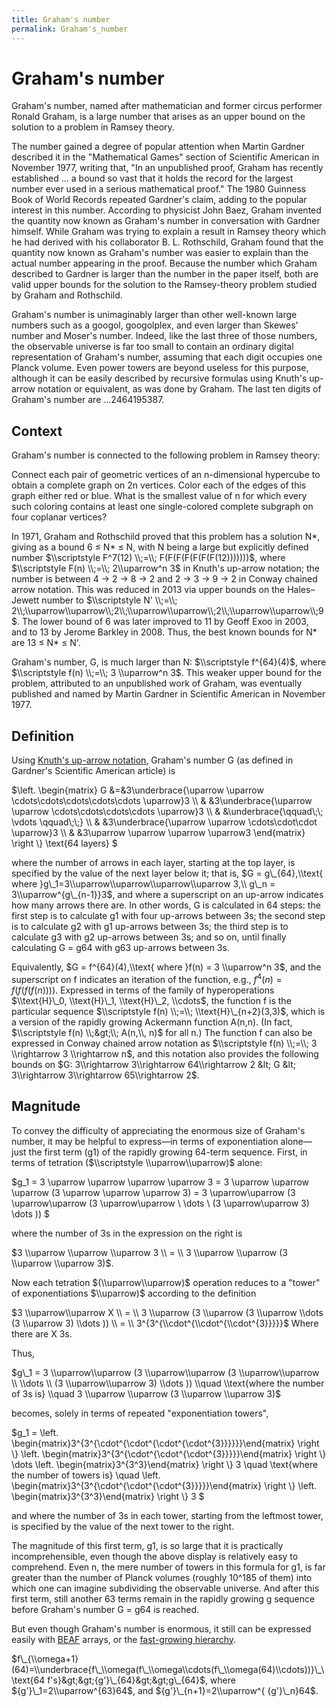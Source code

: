 ```yaml
---
title: Graham's number
permalink: Graham's_number
---
```

# Graham's number











Graham's number, named after mathematician and former circus performer
Ronald Graham, is a large number that arises as an upper bound on the
solution to a problem in Ramsey theory.

The number gained a degree of popular attention when Martin Gardner
described it in the "Mathematical Games" section of Scientific American
in November 1977, writing that, "In an unpublished proof, Graham has
recently established ... a bound so vast that it holds the record for
the largest number ever used in a serious mathematical proof." The 1980
Guinness Book of World Records repeated Gardner's claim, adding to the
popular interest in this number. According to physicist John Baez,
Graham invented the quantity now known as Graham's number in
conversation with Gardner himself. While Graham was trying to explain a
result in Ramsey theory which he had derived with his collaborator B. L.
Rothschild, Graham found that the quantity now known as Graham's number
was easier to explain than the actual number appearing in the proof.
Because the number which Graham described to Gardner is larger than the
number in the paper itself, both are valid upper bounds for the solution
to the Ramsey-theory problem studied by Graham and Rothschild.

Graham's number is unimaginably larger than other well-known large
numbers such as a googol, googolplex, and even larger than Skewes'
number and Moser's number. Indeed, like the last three of those numbers,
the observable universe is far too small to contain an ordinary digital
representation of Graham's number, assuming that each digit occupies one
Planck volume. Even power towers are beyond useless for this purpose,
although it can be easily described by recursive formulas using Knuth's
up-arrow notation or equivalent, as was done by Graham. The last ten
digits of Graham's number are ...2464195387.

## Context

Graham's number is connected to the following problem in Ramsey theory:

Connect each pair of geometric vertices of an n-dimensional hypercube to
obtain a complete graph on 2n vertices. Color each of the edges of this
graph either red or blue. What is the smallest value of n for which
every such coloring contains at least one single-colored complete
subgraph on four coplanar vertices?

In 1971, Graham and Rothschild proved that this problem has a solution
N\*, giving as a bound 6 ≤ N\* ≤ N, with N being a large but explicitly
defined number $\\scriptstyle F^7(12) \\;=\\; F(F(F(F(F(F(F(12)))))))$,
where $\\scriptstyle F(n) \\;=\\; 2\\uparrow^n 3$ in Knuth's up-arrow
notation; the number is between 4 → 2 → 8 → 2 and 2 → 3 → 9 → 2 in
Conway chained arrow notation. This was reduced in 2013 via upper bounds
on the Hales–Jewett number to $\\scriptstyle N' \\;=\\;
2\\;\\uparrow\\uparrow\\;2\\;\\uparrow\\uparrow\\;2\\;\\uparrow\\uparrow\\;9$.
The lower bound of 6 was later improved to 11 by Geoff Exoo in 2003, and
to 13 by Jerome Barkley in 2008. Thus, the best known bounds for N\* are
13 ≤ N\* ≤ N'.

Graham's number, G, is much larger than N: $\\scriptstyle f^{64}(4)$,
where $\\scriptstyle f(n) \\;=\\; 3 \\uparrow^n 3$. This weaker upper
bound for the problem, attributed to an unpublished work of Graham, was
eventually published and named by Martin Gardner in Scientific American
in November 1977.

## Definition

Using [Knuth's up-arrow
notation](/Knuth%27s_up-arrow_notation "Knuth's up-arrow notation"),
Graham's number G (as defined in Gardner's Scientific American article)
is

$\\left. \\begin{matrix} G &=&3\\underbrace{\\uparrow \\uparrow
\\cdots\\cdots\\cdots\\cdots\\cdots \\uparrow}3 \\\\ &
&3\\underbrace{\\uparrow \\uparrow \\cdots\\cdots\\cdots\\cdots
\\uparrow}3 \\\\ & &\\underbrace{\\qquad\\;\\; \\vdots \\qquad\\;\\;}
\\\\ & &3\\underbrace{\\uparrow \\uparrow \\cdots\\cdot\\cdot
\\uparrow}3 \\\\ & &3\\uparrow \\uparrow \\uparrow \\uparrow3
\\end{matrix} \\right \\} \\text{64 layers} $

where the number of arrows in each layer, starting at the top layer, is
specified by the value of the next layer below it; that is, $G =
g\_{64},\\text{ where }g\_1=3\\uparrow\\uparrow\\uparrow\\uparrow 3,\\
g\_n = 3\\uparrow^{g\_{n-1}}3$, and where a superscript on an up-arrow
indicates how many arrows there are. In other words, G is calculated in
64 steps: the first step is to calculate g1 with four up-arrows between
3s; the second step is to calculate g2 with g1 up-arrows between 3s; the
third step is to calculate g3 with g2 up-arrows between 3s; and so on,
until finally calculating G = g64 with g63 up-arrows between 3s.

Equivalently, $G = f^{64}(4),\\text{ where }f(n) = 3 \\uparrow^n 3$, and
the superscript on f indicates an iteration of the function, e.g.,
$f^4(n) = f(f(f(f(n))))$. Expressed in terms of the family of
hyperoperations $\\text{H}\_0, \\text{H}\_1, \\text{H}\_2, \\cdots$, the
function f is the particular sequence $\\scriptstyle f(n) \\;=\\;
\\text{H}\_{n+2}(3,3)$, which is a version of the rapidly growing
Ackermann function A(n,n). (In fact, $\\scriptstyle f(n) \\;&gt;\\;
A(n,\\, n)$ for all n.) The function f can also be expressed in Conway
chained arrow notation as $\\scriptstyle f(n) \\;=\\; 3 \\rightarrow 3
\\rightarrow n$, and this notation also provides the following bounds on
$G: 3\\rightarrow 3\\rightarrow 64\\rightarrow 2 &lt; G &lt;
3\\rightarrow 3\\rightarrow 65\\rightarrow 2$.

## Magnitude

To convey the difficulty of appreciating the enormous size of Graham's
number, it may be helpful to express—in terms of exponentiation
alone—just the first term (g1) of the rapidly growing 64-term sequence.
First, in terms of tetration ($\\scriptstyle \\uparrow\\uparrow)$ alone:

$g\_1 = 3 \\uparrow \\uparrow \\uparrow \\uparrow 3 = 3 \\uparrow
\\uparrow \\uparrow (3 \\uparrow \\uparrow \\uparrow 3) = 3
\\uparrow\\uparrow (3 \\uparrow\\uparrow (3 \\uparrow\\uparrow \\ \\dots
\\ (3 \\uparrow\\uparrow 3) \\dots )) $

where the number of 3s in the expression on the right is

$3 \\uparrow \\uparrow \\uparrow 3 \\ = \\ 3 \\uparrow \\uparrow (3
\\uparrow \\uparrow 3)$.

Now each tetration $(\\uparrow\\uparrow)$ operation reduces to a "tower"
of exponentiations $\\uparrow)$ according to the definition

$3 \\uparrow\\uparrow X \\ = \\ 3 \\uparrow (3 \\uparrow (3 \\uparrow
\\dots (3 \\uparrow 3) \\dots )) \\ = \\
3^{3^{\\cdot^{\\cdot^{\\cdot^{3}}}}}$ Where there are X 3s.

Thus,

$g\_1 = 3 \\uparrow\\uparrow (3 \\uparrow\\uparrow (3 \\uparrow\\uparrow
\\ \\dots \\ (3 \\uparrow\\uparrow 3) \\dots )) \\quad \\text{where the
number of 3s is} \\quad 3 \\uparrow \\uparrow (3 \\uparrow \\uparrow 3)$

becomes, solely in terms of repeated "exponentiation towers",

$g\_1 = \\left.
\\begin{matrix}3^{3^{\\cdot^{\\cdot^{\\cdot^{\\cdot^{3}}}}}}\\end{matrix}
\\right \\} \\left.
\\begin{matrix}3^{3^{\\cdot^{\\cdot^{\\cdot^{3}}}}}\\end{matrix} \\right
\\} \\dots \\left. \\begin{matrix}3^{3^3}\\end{matrix} \\right \\} 3
\\quad \\text{where the number of towers is} \\quad \\left.
\\begin{matrix}3^{3^{\\cdot^{\\cdot^{\\cdot^{3}}}}}\\end{matrix} \\right
\\} \\left. \\begin{matrix}3^{3^3}\\end{matrix} \\right \\} 3 $

and where the number of 3s in each tower, starting from the leftmost
tower, is specified by the value of the next tower to the right.

The magnitude of this first term, g1, is so large that it is practically
incomprehensible, even though the above display is relatively easy to
comprehend. Even n, the mere number of towers in this formula for g1, is
far greater than the number of Planck volumes (roughly 10^185 of them)
into which one can imagine subdividing the observable universe. And
after this first term, still another 63 terms remain in the rapidly
growing g sequence before Graham's number G = g64 is reached.

But even though Graham's number is enormous, it still can be expressed
easily with
[BEAF](/BEAF "BEAF") arrays,
or the [fast-growing
hierarchy](/Fast-growing_hierarchy "Fast-growing hierarchy").

$f\_{\\omega+1}(64)=\\underbrace{f\_\\omega(f\_\\omega\\cdots(f\_\\omega(64)\\cdots))}\_\\text{64
f's}&gt;&gt;{g'}\_{64}&gt;&gt;g\_{64}$, where
${g'}\_1=2\\uparrow^{63}64$, and ${g'}\_{n+1}=2\\uparrow^{ {g'}\_n}64$.


